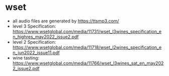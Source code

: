 # wset
* all audio files are generated by https://ttsmp3.com/
* level 3 Specification: https://www.wsetglobal.com/media/11731/wset_l3wines_specification_en_highres_may2022_issue2.pdf 
* level 2 Specification: https://www.wsetglobal.com/media/11718/wset_l2wines_specification_en_jun2022_issue11.pdf  
* wine tasting: https://www.wsetglobal.com/media/11766/wset_l3wines_sat_en_may2022_issue2.pdf  
